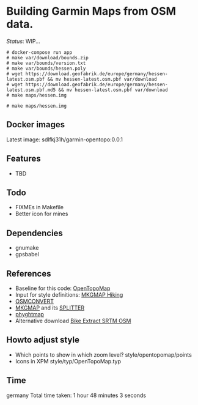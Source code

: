 # Building Garmin Maps from OSM data.

*Status*: WIP...

```
# docker-compose run app
# make var/download/bounds.zip
# make var/bounds/version.txt
# make var/bounds/hessen.poly
# wget https://download.geofabrik.de/europe/germany/hessen-latest.osm.pbf && mv hessen-latest.osm.pbf var/download
# wget https://download.geofabrik.de/europe/germany/hessen-latest.osm.pbf.md5 && mv hessen-latest.osm.pbf var/download
# make maps/hessen.img
```



```
# make maps/hessen.img
```
## Docker images
Latest image: sdlfkj31h/garmin-opentopo:0.0.1

## Features
- TBD

## Todo
- FIXMEs in Makefile
- Better icon for mines

## Dependencies
- gnumake
- gpsbabel

## References
- Baseline for this code: [OpenTopoMap](https://github.com/der-stefan/OpenTopoMap) 
- Input for style definitions: [MKGMAP Hiking](https://github.com/vibrog/mkgmap-hiking) 
- [OSMCONVERT](http://m.m.i24.cc/osmconvert.c)
- [MKGMAP](http://www.mkgmap.org.uk/download/mkgmap.html) and its [SPLITTER](http://www.mkgmap.org.uk/download/splitter.html)
- [phyghtmap](http://katze.tfiu.de/projects/phyghtmap/)
- Alternative download [Bike Extract SRTM OSM](https://extract.bbbike.org/)

## Howto adjust style
- Which points to show in which zoom level? style/opentopomap/points
- Icons in XPM style/typ/OpenTopoMap.typ

## Time
germany Total time taken: 1 hour 48 minutes 3 seconds

